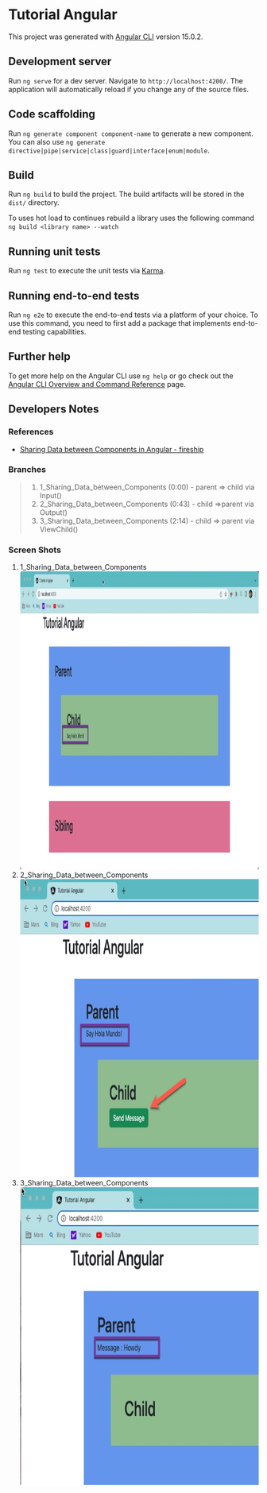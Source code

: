 # Tutorial Angular

This project was generated with [Angular CLI](https://github.com/angular/angular-cli) version 15.0.2.

## Development server

Run `ng serve` for a dev server. Navigate to `http://localhost:4200/`. The application will automatically reload if you change any of the source files.

## Code scaffolding

Run `ng generate component component-name` to generate a new component. You can also use `ng generate directive|pipe|service|class|guard|interface|enum|module`.

## Build

Run `ng build` to build the project. The build artifacts will be stored in the `dist/` directory.

To uses hot load to continues rebuild a library uses the following command `ng build <library name> --watch`
## Running unit tests

Run `ng test` to execute the unit tests via [Karma](https://karma-runner.github.io).

## Running end-to-end tests

Run `ng e2e` to execute the end-to-end tests via a platform of your choice. To use this command, you need to first add a package that implements end-to-end testing capabilities.

## Further help

To get more help on the Angular CLI use `ng help` or go check out the [Angular CLI Overview and Command Reference](https://angular.io/cli) page.

## Developers Notes

### References
* [Sharing Data between Components in Angular - fireship](https://www.youtube.com/watch?v=I317BhehZKM)

### Branches
>1. 1_Sharing_Data_between_Components (0:00) - parent => child  via Input()
>2. 2_Sharing_Data_between_Components (0:43) - child =>parent via Output()
>3. 3_Sharing_Data_between_Components (2:14) - child => parent via ViewChild()  

### Screen Shots
1. 1_Sharing_Data_between_Components              
   <img
   src="https://github.com/johnnycowboy3033/github-resources/blob/main/tutorial-angular/1_Sharing_Data_between_Componentsv1.jpg"
   alt="1_Sharing_Data_between_Components"
   style="width:775px;height:600px;">
2. 2_Sharing_Data_between_Components                 
   <img
   src="https://github.com/johnnycowboy3033/github-resources/blob/main/tutorial-angular/2_Sharing_Data_between_Components.jpg"
   alt="2_Sharing_Data_between_Components"
   style="width:775px;height:600px;">
3. 3_Sharing_Data_between_Components
   <img
   src="https://github.com/johnnycowboy3033/github-resources/blob/main/tutorial-angular/3_Sharing_Data_between_Components.jpg"
   alt="3_Sharing_Data_between_Components"
   style="width:775px;height:600px;">